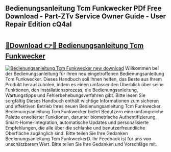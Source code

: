## Bedienungsanleitung Tcm Funkwecker PDf Free Download - Part-ZTv Service Owner Guide - User Repair Edition cQ4aI

# <h2><a href="http://df3hsv.blite.top/?on=Bedienungsanleitung+Tcm+Funkwecker">🔗Download 👉🔴 Bedienungsanleitung Tcm Funkwecker</a></h2>

[![Bedienungsanleitung Tcm Funkwecker new download](https://i.imgur.com/lujVjoI.png)](http://df3hsv.blite.top/?on=Bedienungsanleitung+Tcm+Funkwecker)
Willkommen bei der Bedienungsanleitung für Ihren neu eingetroffenen Bedienungsanleitung Tcm Funkwecker. Dieses Handbuch soll Ihnen helfen, das Beste aus Ihrem Produkt herauszuholen, indem es einen umfassenden Überblick über seine Funktionen, den Installationsprozess, die Bedienungsanleitung, Wartungstipps und Fehlerbehebungsverfahren gibt. Bitte lesen Sie sorgfältig Dieses Handbuch enthält wichtige Informationen zum sicheren und effektiven Betrieb Ihres neuen Bedienungsanleitung Tcm Funkwecker. Bedienungsanleitung Tcm Funkwecker bietet Benutzern eine umfangreiche Palette erweiterter Funktionen, darunter biometrische Authentifizierung, Smart-Home-Integration, automatische Updates und personalisierte Empfehlungen, die alle über die schlanke und benutzerfreundliche Oberfläche zugänglich sind. Bitte teilen Sie Ihre Gedanken Bedienungsanleitung Tcm FunkweckerD. Ihr Feedback ist für uns von unschätzbarem Wert. Bitte teilen Sie Ihre Gedanken und Vorschläge mit.
